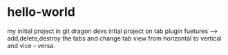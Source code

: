 # hello-world
my initial project in git
dragon devs intial project on tab plugin
fuetures --> add,delete,destroy the tabs and change tab view from horizontal to vertical and vice - versa.
